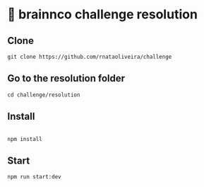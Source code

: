 # 🚧 brainnco challenge resolution

## Clone
```
git clone https://github.com/rnataoliveira/challenge
```
## Go to the resolution folder
```
cd challenge/resolution
```

## Install
``` 

npm install
```

## Start
``` 
npm run start:dev
```


